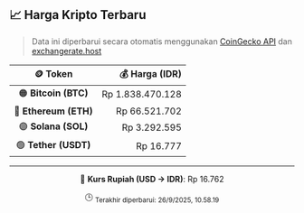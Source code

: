 

<!-- HARGA_KRIPTO -->
## 📈 Harga Kripto Terbaru

> Data ini diperbarui secara otomatis menggunakan [CoinGecko API](https://www.coingecko.com/) dan [exchangerate.host](https://exchangerate.host/)

<div align="center">

| 🪙 Token | 💰 Harga (IDR) |
|:------:|---------------:|
| 🟠 **Bitcoin (BTC)**   | Rp 1.838.470.128 |
| 🔵 **Ethereum (ETH)**  | Rp 66.521.702 |
| 🟣 **Solana (SOL)**    | Rp 3.292.595 |
| 🟢 **Tether (USDT)**   | Rp 16.777 |

---

💱 **Kurs Rupiah (USD → IDR)**: Rp 16.762

🕒 <sub>Terakhir diperbarui: 26/9/2025, 10.58.19</sub>

</div>
<!-- /HARGA_KRIPTO -->